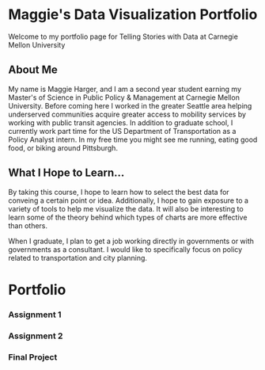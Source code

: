 # Maggie's Data Visualization Portfolio

Welcome to my portfolio page for Telling Stories with Data at Carnegie Mellon University

## About Me
My name is Maggie Harger, and I am a second year student earning my Master's of Science in Public Policy & Management at Carnegie Mellon University. Before coming here I worked in the greater Seattle area helping underserved communities acquire greater access to mobility services by working with public transit agencies. In addition to graduate school, I currently work part time for the US Department of Transportation as a Policy Analyst intern. In my free time you might see me running, eating good food, or biking around Pittsburgh.


## What I Hope to Learn...
By taking this course, I hope to learn how to select the best data for conveing a certain point or idea. Additionally, I hope to gain exposure to a variety of tools to help me visualize the data. It will also be interesting to learn some of the theory behind which types of charts are more effective than others.

When I graduate, I plan to get a job working directly in governments or with governments as a consultant. I would like to specifically focus on policy related to transportation and city planning. 

# Portfolio

### Assignment 1

### Assignment 2

### Final Project
